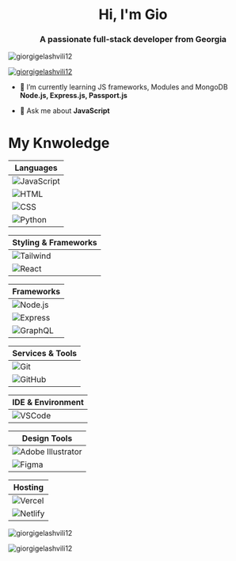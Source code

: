 <h1 align="center">Hi, I'm Gio</h1>
<h3 align="center">A passionate full-stack developer from Georgia</h3>

<p align="left"> <img src="https://komarev.com/ghpvc/?username=giorgigelashvili12&label=Profile%20views&color=0e75b6&style=flat" alt="giorgigelashvili12" /> </p>

<p align="left"> <a href="https://github.com/ryo-ma/github-profile-trophy"><img src="https://github-profile-trophy.vercel.app/?username=giorgigelashvili12" alt="giorgigelashvili12" /></a> </p>

- 🌱 I’m currently learning JS frameworks, Modules and MongoDB **Node.js, Express.js, Passport.js**

- 💬 Ask me about **JavaScript**

</p>

# My Knwoledge
| **Languages**          |
|------------------------|
| ![JavaScript](https://img.shields.io/badge/JavaScript-F7DF1E?style=for-the-badge&logo=javascript&logoColor=black) |
| ![HTML](https://img.shields.io/badge/HTML-E34F26?style=for-the-badge&logo=html5&logoColor=white) |
| ![CSS](https://img.shields.io/badge/CSS-1572B6?style=for-the-badge&logo=css3&logoColor=white) |
| ![Python](https://img.shields.io/badge/Python-3776AB?style=for-the-badge&logo=python&logoColor=white) |

| **Styling & Frameworks** |
|--------------------------|
| ![Tailwind](https://img.shields.io/badge/Tailwind_CSS-38B2AC?style=for-the-badge&logo=tailwindcss&logoColor=white) |
| ![React](https://img.shields.io/badge/React-61DAFB?style=for-the-badge&logo=react&logoColor=black) |

| **Frameworks**           |
|--------------------------|
| ![Node.js](https://img.shields.io/badge/Node.js-339939?style=for-the-badge&logo=node.js&logoColor=white) |
| ![Express](https://img.shields.io/badge/Express-000000?style=for-the-badge&logo=express&logoColor=white) |
| ![GraphQL](https://img.shields.io/badge/GraphQL-E10098?style=for-the-badge&logo=graphql&logoColor=white) |

| **Services & Tools**     |
|--------------------------|
| ![Git](https://img.shields.io/badge/Git-F05032?style=for-the-badge&logo=git&logoColor=white) |
| ![GitHub](https://img.shields.io/badge/GitHub-181717?style=for-the-badge&logo=github&logoColor=white) |

| **IDE & Environment**    |
|--------------------------|
| ![VSCode](https://img.shields.io/badge/VS_Code-0078D4?style=for-the-badge&logo=visualstudiocode&logoColor=white) |

| **Design Tools**         |
|--------------------------|
| ![Adobe Illustrator](https://img.shields.io/badge/Adobe_Illustrator-FF9A00?style=for-the-badge&logo=adobeillustrator&logoColor=white) |
| ![Figma](https://img.shields.io/badge/Figma-000000?style=for-the-badge&logo=figma&logoColor=white) |

| **Hosting**              |
|--------------------------|
| ![Vercel](https://img.shields.io/badge/Vercel-000000?style=for-the-badge&logo=vercel&logoColor=white) |
| ![Netlify](https://img.shields.io/badge/Netlify-00C7B7?style=for-the-badge&logo=netlify&logoColor=white) |


<p><img align="center" src="https://github-readme-stats.vercel.app/api/top-langs?username=giorgigelashvili12&show_icons=true&locale=en&layout=compact" alt="giorgigelashvili12" /></p>

<p><img align="center" src="https://github-readme-streak-stats.herokuapp.com/?user=giorgigelashvili12&" alt="giorgigelashvili12" /></p>
<br/>  
</div>
